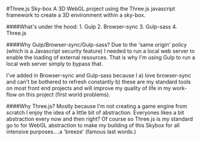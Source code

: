 #Three.js Sky-box
A 3D WebGL project using the Three.js javascript framework to create a 3D environment within a sky-box.
 
 ####What's under the hood:
    1. Gulp
    2. Browser-sync
    3. Gulp-sass
    4. Three.js
    
####Why Gulp/Browser-sync/Gulp-sass?
Due to the 'same origin' policy (which is a Javascript security feature) I needed to run a local web server to enable the loading of external resources. That is why I'm using Gulp to run a local web server simply to bypass that.

I've added in Browser-sync and Gulp-sass because I a) love browser-sync and can't be bothered to refresh constantly b) these are my standard tools on most front end projects and will improve my quality of life in my work-flow on this project (first world problems). 

####Why Three.js?
Mostly because I'm not creating a game engine from scratch I enjoy the idea of a little bit of abstraction. Everyones likes a bit abstraction every now and then right? Of course so Three.js is my standard go to for WebGL abstraction to make my building of this Skybox for all intensive purposes....a 'breeze' (famous last words.)